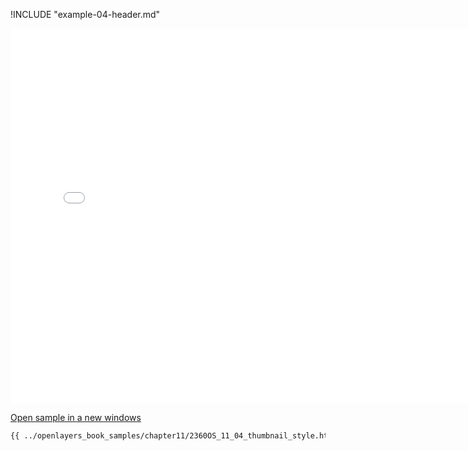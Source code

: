
!INCLUDE "example-04-header.md"

<iframe src="../openlayers_book_samples/chapter11/2360OS_11_04_thumbnail_style.html" width="770" height="600" frameBorder="0" seamless="seamless">
</iframe>

<a href="../openlayers_book_samples/chapter11/2360OS_11_04_thumbnail_style.html" target="_blank">Open sample in a new windows</a>

```html
{{ ../openlayers_book_samples/chapter11/2360OS_11_04_thumbnail_style.html }}
```
